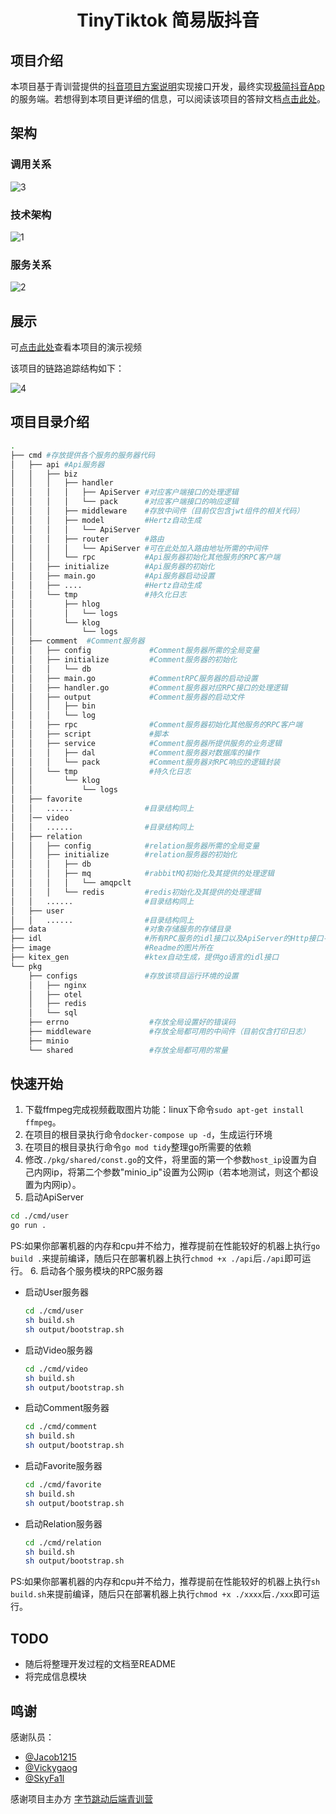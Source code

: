 <div align="center">

# TinyTiktok 简易版抖音
</div>


## 项目介绍

本项目基于青训营提供的[抖音项目方案说明](https://bytedance.feishu.cn/docs/doccnKrCsU5Iac6eftnFBdsXTof#K6ToR1)实现接口开发，最终实现[极简抖音App](https://bytedance.feishu.cn/docs/doccnM9KkBAdyDhg8qaeGlIz7S7)的服务端。若想得到本项目更详细的信息，可以阅读该项目的答辩文档[点击此处](https://erkuyiphv6.feishu.cn/docx/N71nd9pDloJVjcxJbNJcRE2mnch)。

## 架构

### 调用关系

![3](./image/3.png)

### 技术架构

![1](./image/1.png)

### 服务关系

![2](./image/2.png)

## 展示

可[点击此处](https://www.bilibili.com/video/BV16Y4y127Kc/)查看本项目的演示视频

该项目的链路追踪结构如下：

![4](./image/4.png)

## 项目目录介绍

```bash
.
├── cmd #存放提供各个服务的服务器代码
│   ├── api #Api服务器
│   │   ├── biz
│   │   │   ├── handler
│   │   │   │   ├── ApiServer #对应客户端接口的处理逻辑
│   │   │   │   └── pack      #对应客户端接口的响应逻辑
│   │   │   ├── middleware    #存放中间件（目前仅包含jwt组件的相关代码）
│   │   │   ├── model         #Hertz自动生成
│   │   │   │   └── ApiServer
│   │   │   ├── router        #路由
│   │   │   │   └── ApiServer #可在此处加入路由地址所需的中间件
│   │   │   └── rpc           #Api服务器初始化其他服务的RPC客户端
│   │   ├── initialize        #Api服务器的初始化
│   │   ├── main.go           #Api服务器启动设置
│   │   ├── ....              #Hertz自动生成
│   │   └── tmp               #持久化日志
│   │       ├── hlog
│   │       │   └── logs
│   │       └── klog
│   │           └── logs
│   ├── comment  #Comment服务器
│   │   ├── config             #Comment服务器所需的全局变量
│   │   ├── initialize         #Comment服务器的初始化
│   │   │   └── db
│   │   ├── main.go            #CommentRPC服务器的启动设置
│   │   ├── handler.go         #Comment服务器对应RPC接口的处理逻辑
│   │   ├── output             #Comment服务器的启动文件
│   │   │   ├── bin
│   │   │   └── log
│   │   ├── rpc                #Comment服务器初始化其他服务的RPC客户端
│   │   ├── script             #脚本
│   │   ├── service            #Comment服务器所提供服务的业务逻辑
│   │   │   ├── dal            #Comment服务器对数据库的操作
│   │   │   └── pack           #Comment服务器对RPC响应的逻辑封装
│   │   └── tmp                #持久化日志
│   │       └── klog
│   │           └── logs
│   ├── favorite
│   │   ......                #目录结构同上
│   │── video
│   │   ......                #目录结构同上
│   ├── relation
│   │   ├── config            #relation服务器所需的全局变量
│   │   ├── initialize        #relation服务器的初始化
│   │   │   ├── db
│   │   │   ├── mq            #rabbitMQ初始化及其提供的处理逻辑
│   │   │   │   └── amqpclt
│   │   │   └── redis         #redis初始化及其提供的处理逻辑
│   │   ......                #目录结构同上
│   ├── user
│   │   ......                #目录结构同上
├── data                      #对象存储服务的存储目录
├── idl                       #所有RPC服务的idl接口以及ApiServer的Http接口---接口说明书
├── image                     #Readme的图片所在
├── kitex_gen                 #ktex自动生成，提供go语言的idl接口
└── pkg
    ├── configs               #存放该项目运行环境的设置
    │   ├── nginx
    │   ├── otel
    │   ├── redis
    │   └── sql
    ├── errno                  #存放全局设置好的错误码
    ├── middleware             #存放全局都可用的中间件（目前仅含打印日志）
    ├── minio            
    └── shared                 #存放全局都可用的常量
```

## 快速开始

1. 下载ffmpeg完成视频截取图片功能：linux下命令`sudo apt-get install ffmpeg`。
2. 在项目的根目录执行命令`docker-compose up -d`，生成运行环境
3. 在项目的根目录执行命令`go mod tidy`整理go所需要的依赖
4. 修改`./pkg/shared/const.go`的文件，将里面的第一个参数`host_ip`设置为自己内网ip，将第二个参数"minio_ip"设置为公网ip（若本地测试，则这个都设置为内网ip）。
5. 启动ApiServer

```bash
cd ./cmd/user
go run .
```
PS:如果你部署机器的内存和cpu并不给力，推荐提前在性能较好的机器上执行`go build .`来提前编译，随后只在部署机器上执行`chmod +x ./api`后`./api`即可运行。
6. 启动各个服务模块的RPC服务器

- 启动User服务器

  ```bash
  cd ./cmd/user
  sh build.sh
  sh output/bootstrap.sh
  ```

- 启动Video服务器

  ```bash
  cd ./cmd/video
  sh build.sh
  sh output/bootstrap.sh
  ```

- 启动Comment服务器

  ```bash
  cd ./cmd/comment
  sh build.sh
  sh output/bootstrap.sh
  ```

- 启动Favorite服务器

  ```bash
  cd ./cmd/favorite
  sh build.sh
  sh output/bootstrap.sh
  ```

- 启动Relation服务器

  ```bash
  cd ./cmd/relation
  sh build.sh
  sh output/bootstrap.sh
  ```
 PS:如果你部署机器的内存和cpu并不给力，推荐提前在性能较好的机器上执行`sh build.sh`来提前编译，随后只在部署机器上执行`chmod +x ./xxxx`后`./xxx`即可运行。
 
## TODO
- 随后将整理开发过程的文档至README
- 将完成信息模块
## 鸣谢
感谢队员：
- [@Jacob1215](https://github.com/Jacob1215)
- [@Vickygaog](https://github.com/Vickygaog)
- [@SkyFa1l](https://github.com/SkyFa1l)

感谢项目主办方
[字节跳动后端青训营](https://youthcamp.bytedance.com/)
  
